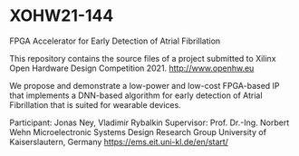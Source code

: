 # XOHW21-144
FPGA Accelerator for Early Detection of Atrial Fibrillation

This repository contains the source files of a project submitted to Xilinx Open Hardware Design Competition 2021.
http://www.openhw.eu

We propose and demonstrate a low-power and low-cost FPGA-based IP that implements a DNN-based algorithm for early detection of Atrial Fibrillation that is suited for wearable devices.

Participant: Jonas Ney, Vladimir Rybalkin
Supervisor: Prof. Dr.-Ing. Norbert Wehn
Microelectronic Systems Design Research Group
University of Kaiserslautern, Germany
https://ems.eit.uni-kl.de/en/start/
